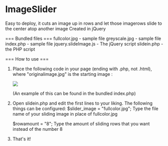 ImageSlider
===========

Easy to deploy, it cuts an image up in rows and let those imagerows slide to the center atop another image 
Created in jQuery

=== Bundled files ===
fullcolor.jpg         - sample file
greyscale.jpg         - sample file
index.php             - sample file
jquery.slideImage.js  - The jQuery script
slidein.php           - the PHP script

=== How to use ===
1) Place the following code in your page (ending with .php, not .html), where "originalimage.jpg" is the starting image :
	<?php require('slidein.php');?> 
	<img id="slidein" src="originalimage.jpg">

	(An example of this can be found in the bundled index.php)

2) Open slidein.php and edit the first lines to your liking. The following things can be configured:
	$slider_image = "fullcolor.jpg";
	Type the file name of your sliding image in place of fullcolor.jpg

	$rowamount = "8";
	Type the amount of sliding rows that you want instead of the number 8

3) That's it!
